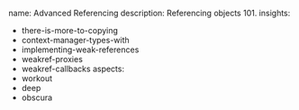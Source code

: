name: Advanced Referencing
description: Referencing objects 101.
insights:
  - there-is-more-to-copying
  - context-manager-types-with
  - implementing-weak-references
  - weakref-proxies
  - weakref-callbacks
aspects:
  - workout
  - deep
  - obscura
